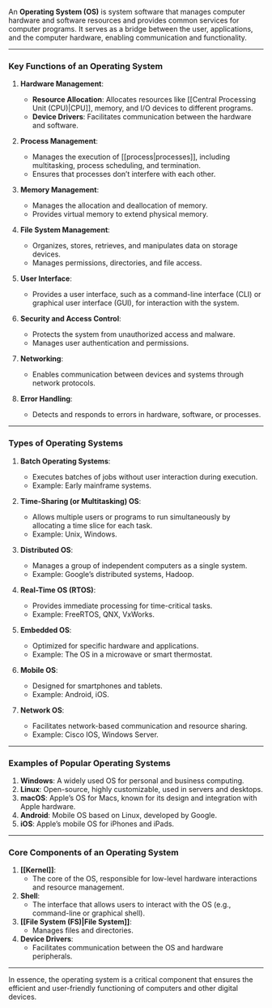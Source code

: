 An **Operating System (OS)** is system software that manages computer hardware and software resources and provides common services for computer programs. It serves as a bridge between the user, applications, and the computer hardware, enabling communication and functionality.

---

### Key Functions of an Operating System

1. **Hardware Management**:
    
    - **Resource Allocation**: Allocates resources like [[Central Processing Unit (CPU)|CPU]], memory, and I/O devices to different programs.
    - **Device Drivers**: Facilitates communication between the hardware and software.
2. **Process Management**:
    
    - Manages the execution of [[process|processes]], including multitasking, process scheduling, and termination.
    - Ensures that processes don’t interfere with each other.
3. **Memory Management**:
    
    - Manages the allocation and deallocation of memory.
    - Provides virtual memory to extend physical memory.
4. **File System Management**:
    
    - Organizes, stores, retrieves, and manipulates data on storage devices.
    - Manages permissions, directories, and file access.
5. **User Interface**:
    
    - Provides a user interface, such as a command-line interface (CLI) or graphical user interface (GUI), for interaction with the system.
6. **Security and Access Control**:
    
    - Protects the system from unauthorized access and malware.
    - Manages user authentication and permissions.
7. **Networking**:
    
    - Enables communication between devices and systems through network protocols.
8. **Error Handling**:
    
    - Detects and responds to errors in hardware, software, or processes.

---

### Types of Operating Systems

1. **Batch Operating Systems**:
    
    - Executes batches of jobs without user interaction during execution.
    - Example: Early mainframe systems.
2. **Time-Sharing (or Multitasking) OS**:
    
    - Allows multiple users or programs to run simultaneously by allocating a time slice for each task.
    - Example: Unix, Windows.
3. **Distributed OS**:
    
    - Manages a group of independent computers as a single system.
    - Example: Google’s distributed systems, Hadoop.
4. **Real-Time OS (RTOS)**:
    
    - Provides immediate processing for time-critical tasks.
    - Example: FreeRTOS, QNX, VxWorks.
5. **Embedded OS**:
    
    - Optimized for specific hardware and applications.
    - Example: The OS in a microwave or smart thermostat.
6. **Mobile OS**:
    
    - Designed for smartphones and tablets.
    - Example: Android, iOS.
7. **Network OS**:
    
    - Facilitates network-based communication and resource sharing.
    - Example: Cisco IOS, Windows Server.

---

### Examples of Popular Operating Systems

1. **Windows**: A widely used OS for personal and business computing.
2. **Linux**: Open-source, highly customizable, used in servers and desktops.
3. **macOS**: Apple’s OS for Macs, known for its design and integration with Apple hardware.
4. **Android**: Mobile OS based on Linux, developed by Google.
5. **iOS**: Apple’s mobile OS for iPhones and iPads.

---

### Core Components of an Operating System

1. **[[Kernel]]**:
    - The core of the OS, responsible for low-level hardware interactions and resource management.
2. **Shell**:
    - The interface that allows users to interact with the OS (e.g., command-line or graphical shell).
3. **[[File System (FS)|File System]]**:
    - Manages files and directories.
4. **Device Drivers**:
    - Facilitates communication between the OS and hardware peripherals.

---

In essence, the operating system is a critical component that ensures the efficient and user-friendly functioning of computers and other digital devices.